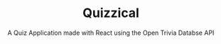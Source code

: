 # <div align = "center">Quizzical</div>
<p align = "center" >A Quiz Application made with React using the Open Trivia Databse API</p>
